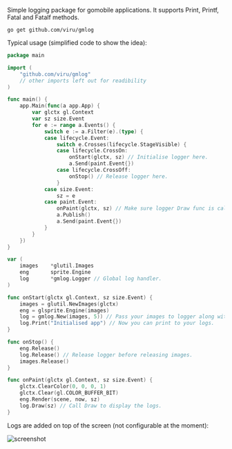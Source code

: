 Simple logging package for gomobile applications. It supports Print, Printf, Fatal and Fatalf methods.

`go get github.com/viru/gmlog`

Typical usage (simplified code to show the idea):

```go
package main

import (
	"github.com/viru/gmlog"
	// other imports left out for readibility
)

func main() {
	app.Main(func(a app.App) {
		var glctx gl.Context
		var sz size.Event
		for e := range a.Events() {
			switch e := a.Filter(e).(type) {
			case lifecycle.Event:
				switch e.Crosses(lifecycle.StageVisible) {
				case lifecycle.CrossOn:
					onStart(glctx, sz) // Initialise logger here.
					a.Send(paint.Event{})
				case lifecycle.CrossOff:
					onStop() // Release logger here.
				}
			case size.Event:
				sz = e
			case paint.Event:
				onPaint(glctx, sz) // Make sure logger Draw func is called here.
				a.Publish()
				a.Send(paint.Event{})
			}
		}
	})
}

var (
	images    *glutil.Images
	eng       sprite.Engine
	log       *gmlog.Logger // Global log handler.
)

func onStart(glctx gl.Context, sz size.Event) {
	images = glutil.NewImages(glctx)
	eng = glsprite.Engine(images)
	log = gmlog.New(images, 5)) // Pass your images to logger along with lines limit.
	log.Print("Initialised app") // Now you can print to your logs.
}

func onStop() {
	eng.Release()
	log.Release() // Release logger before releasing images.
	images.Release()
}

func onPaint(glctx gl.Context, sz size.Event) {
	glctx.ClearColor(0, 0, 0, 1)
	glctx.Clear(gl.COLOR_BUFFER_BIT)
	eng.Render(scene, now, sz)
	log.Draw(sz) // Call Draw to display the logs.
}
```

Logs are added on top of the screen (not configurable at the moment):

![screenshot](https://viru.github.io/gmlog/img/screenshot.png)
